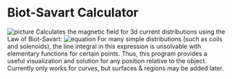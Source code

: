# Biot-Savart Calculator
![picture](https://github.com/isaackremenetsov/biot-savart-calculator/blob/master/field.png?raw=true)
Calculates the magnetic field for 3d current distributions using the Law of Biot-Savart:
![equation](http://www.sciweavers.org/upload/Tex2Img_1617660992/render.png)
For many simple distributions (such as coils and solenoids), the line integral in this expression is unsolvable with elementary functions for certain points.
Thus, this program provides a useful visualization and solution for any position relative to the object.
Currently only works for curves, but surfaces & regions may be added later.
